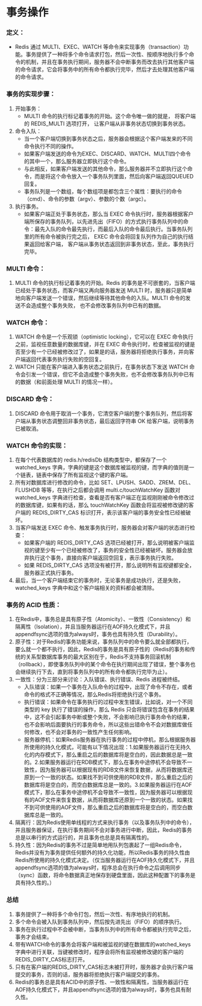 # 事务操作

### 定义：
- Redis 通过 MULTI、EXEC、WATCH 等命令来实现事务（transaction）功能。事务提供了一种将多个命令请求打包，然后一次性、按顺序地执行多个命令的机制，并且在事务执行期间，服务器不会中断事务而改去执行其他客户端的命令请求，它会将事务中的所有命令都执行完毕，然后才去处理其他客户端的命令请求。

### 事务的实现步骤：

1. 开始事务：
    - MULTI 命令的执行标记着事务的开始。这个命令唯一做的就是， 将客户端的 REDIS_MULTI 选项打开， 让客户端从非事务状态切换到事务状态。
2. 命令入队：
    - 当一个客户端切换到事务状态之后，服务器会根据这个客户端发来的不同命令执行不同的操作。
    - 如果客户端发送的命令为EXEC、DISCARD、WATCH、MULTI四个命令的其中一个，那么服务器立即执行这个命令。
    - 与此相反，如果客户端发送的其他命令，那么服务器并不立即执行这个命令，而是将这个命令放入一个事务队列里面，然后向客户端返回QUEUED回复。
    - 事务队列是一个数组，每个数组项是都包含三个属性：要执行的命令（cmd）、命令的参数（argv）、参数的个数（argc）。
3. 执行事务。
    - 如果客户端正处于事务状态，那么当 EXEC 命令执行时，服务器根据客户端所保存的事务队列，以先进先出（FIFO）的方式执行事务队列中的命令：最先入队的命令最先执行，而最后入队的命令最后执行。当事务队列里的所有命令被执行完之后， EXEC 命令会将回复队列作为自己的执行结果返回给客户端， 客户端从事务状态返回到非事务状态，至此，事务执行完毕。

### MULTI 命令：

1. MULTI 命令的执行标记着事务的开始。Redis 的事务是不可嵌套的，当客户端已经处于事务状态，而客户端又再向服务器发送 MULTI 时，服务器只是简单地向客户端发送一个错误，然后继续等待其他命令的入队。MULTI 命令的发送不会造成整个事务失败， 也不会修改事务队列中已有的数据。

### WATCH 命令：

1. WATCH 命令是一个乐观锁（optimistic locking），它可以在 EXEC 命令执行之前，监视任意数量的数据库键，并在 EXEC 命令执行时，检查被监视的键是否至少有一个已经被修改过了，如果是的话，服务器将拒绝执行事务，并向客户端返回代表事务执行失败的空回复。
2. WATCH 只能在客户端进入事务状态之前执行，在事务状态下发送 WATCH 命令会引发一个错误，但它不会造成整个事务失败，也不会修改事务队列中已有的数据（和前面处理 MULTI 的情况一样）。

### DISCARD 命令：

1. DISCARD 命令用于取消一个事务，它清空客户端的整个事务队列，然后将客户端从事务状态调整回非事务状态，最后返回字符串 OK 给客户端，说明事务已被取消。

### WATCH 命令的实现：

1. 在每个代表数据库的 redis.h/redisDb 结构类型中，都保存了一个 watched_keys 字典，字典的键是这个数据库被监视的键，而字典的值则是一个链表，链表中保存了所有监视这个键的客户端。
2. 所有对数据库进行修改的命令，比如 SET、LPUSH、SADD、ZREM、DEL、FLUSHDB 等等，在执行之后都会调用 multi.c/touchWatchKey 函数对 watched_keys 字典进行检查，查看是否有客户端正在监视刚刚被命令修改过的数据库键，如果有的话，那么 touchWatchKey 函数会将监视被修改键的客户端的 REDIS_DIRTY_CAS 标识打开，表示该客户端的事务安全性已经被破坏。
3. 当客户端发送 EXEC 命令、触发事务执行时，服务器会对客户端的状态进行检查：
    - 如果客户端的 REDIS_DIRTY_CAS 选项已经被打开，那么说明被客户端监视的键至少有一个已经被修改了，事务的安全性已经被破坏。服务器会放弃执行这个事务，直接向客户端返回空回复，表示事务执行失败。
    - 如果 REDIS_DIRTY_CAS 选项没有被打开，那么说明所有监视键都安全，服务器正式执行事务。
4. 最后，当一个客户端结束它的事务时，无论事务是成功执行，还是失败，watched_keys 字典中和这个客户端相关的资料都会被清除。

### 事务的 ACID 性质：

1. 在Redis中，事务总是具有原子性（Atomicity）、一致性（Consistency）和隔离性（Isolation），并且当服务器运行在AOF持久化模式下，并且appendfsync选项的值为always时，事务也具有持久性（Durability）。
2. 原子性：对于Redis的事务功能来说，事务队列中的命令要么就全部都执行，要么就一个都不执行，因此，Redis的事务是具有原子性的（Redis的事务和传统的关系型数据库事务的最大区别在于，Redis不支持事务回滚机制（rollback），即使事务队列中的某个命令在执行期间出现了错误，整个事务也会继续执行下去，直到将事务队列中的所有命令都执行完毕为止）。
3. 一致性：分为三部分来讨论：入队错误、执行错误、Redis 进程被终结。
    - 入队错误：如果一个事务在入队命令的过程中，出现了命令不存在，或者命令的格式不正确等情况，那么Redis将拒绝执行这个事务。
    - 执行错误：如果命令在事务执行的过程中发生错误，比如说，对一个不同类型的 key 执行了错误的操作，那么 Redis 只会将错误包含在事务的结果中，这不会引起事务中断或整个失败，不会影响已执行事务命令的结果，也不会影响后面要执行的事务命令，所以这些出错命令不会对数据库做任何修改，也不会对事务的一致性产生任何影响。
    - 服务器停机：如果Redis服务器在执行事务的过程中停机，那么根据服务器所使用的持久化模式，可能有以下情况出现：1.如果服务器运行在无持久化的内存模式下，那么重启之后的数据库将是空白的，因此数据总是一致的。2.如果服务器运行在RDB模式下，那么在事务中途停机不会导致不一致性，因为服务器可以根据现有的RDB文件来恢复数据，从而将数据库还原到一个一致的状态。如果找不到可供使用的RDB文件，那么重启之后的数据库将是空白的，而空白数据库总是一致的。3.如果服务器运行在AOF模式下，那么在事务中途停机不会导致不一致性，因为服务器可以根据现有的AOF文件来恢复数据，从而将数据库还原到一个一致的状态。如果找不到可供使用的AOF文件，那么重启之后的数据库将是空白的，而空白数据库总是一致的。
4. 隔离行：因为Redis使用单线程的方式来执行事务（以及事务队列中的命令），并且服务器保证，在执行事务期间不会对事务进行中断，因此，Redis的事务总是以串行的方式运行的，并且事务也总是具有隔离性的。
5. 持久性：因为Redis的事务不过是简单地用队列包裹起了一组Redis命令，Redis并没有为事务提供任何额外的持久化功能，所以Redis事务的持久性由Redis所使用的持久化模式决定。（仅当服务器运行在AOF持久化模式下，并且appendfsync选项的值为always时，程序总会在执行命令之后调用同步（sync）函数，将命令数据真正地保存到硬盘里面，因此这种配置下的事务是具有持久性的。）

### 总结

1. 事务提供了一种将多个命令打包，然后一次性、有序地执行的机制。
2. 多个命令会被入队到事务队列中，然后按先进先出（FIFO）的顺序执行。
3. 事务在执行过程中不会被中断，当事务队列中的所有命令都被执行完毕之后，事务才会结束。
4. 带有WATCH命令的事务会将客户端和被监视的键在数据库的watched_keys字典中进行关联，当键被修改时，程序会将所有监视被修改键的客户端的REDIS_DIRTY_CAS标志打开。
5. 只有在客户端的REDIS_DIRTY_CAS标志未被打开时，服务器才会执行客户端提交的事务，否则的话，服务器将拒绝执行客户端提交的事务。
6. Redis的事务总是具有ACID中的原子性、一致性和隔离性，当服务器运行在AOF持久化模式下，并且appendfsync选项的值为always时，事务也具有耐久性。
